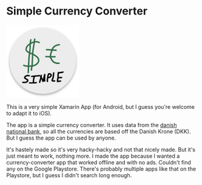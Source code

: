 # Simple Currency Converter

![Simple Currency Converter Logo](SimpleCurrencyConverter/SimpleCurrencyConverter.Android/Resources/mipmap-xxxhdpi/icon.png)

This is a very simple Xamarin App (for Android, but I guess you're welcome to adapt it to iOS).

The app is a simple currency converter. It uses data from the [danish national bank](), so all the currencies are based off the Danish Krone (DKK). But I guess the app can be used by anyone. 

It's hastely made so it's very hacky-hacky and not that nicely made. But it's just meant to work, nothing more. I made the app because I wanted a currency-converter app that worked offline and with no ads. Couldn't find any on the Google Playstore. There's probably multiple apps like that on the Playstore, but I guess I didn't search long enough.
